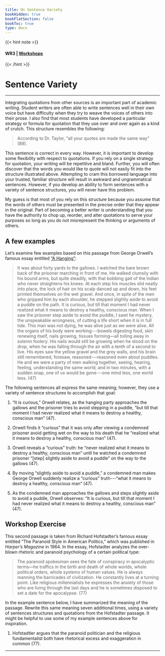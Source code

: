 ```yaml
---
title: On Sentence Variety
bookHidden: true
bookFlatSection: false
bookToc: true
type: docs
---
```

{{< hint note >}} 
#### <i class="fas fa-dot-circle"></i>  **WR3** | [**Workshops**](/courses/workshops/) 
{{< /hint >}}

# Sentence Variety

---

Integrating quotations from other sources is an important part of academic writing. Student writers are often able to write sentences well in their own voice but have difficulty when they try to weave the voices of others into their prose. I also find that most students have developed a particular strategy or formula for quotation that they use over and over again as a kind of crutch. This structure resembles the following:

>According to Dr. Taylor, “all your quotes are made the same way” (89).

This sentence is correct in every way. However, it is important to develop some flexibility with respect to quotations. If you rely on a single strategy for quotation, your writing will
be repetitive and bland. Further, you will often discover that the words you would like to quote will
not easily fit into the structure illustrated above. Attempting to cram this borrowed language into
your trusted, familiar structure will result in awkward and ungrammatical sentences. However,
if you develop an ability to form sentences with a variety of sentence structures, you will never
have this problem. 

My guess is that most of you rely on this structure because you assume that
the words of others must be presented in the precise order that they appear in the original. Part
of becoming a better writer is understanding that you have the authority to chop up, reorder,
and alter quotations to serve your purposes so long as you do not misrepresent the thinking or
arguments of others.

## A few examples

Let’s examine few examples based on this passage from George Orwell’s famous essay entitled [“A
Hanging”](https://www.orwellfoundation.com/the-orwell-foundation/orwell/essays-and-other-works/a-hanging/):

>It was about forty yards to the gallows. I watched the bare brown back of the prisoner
marching in front of me. He walked clumsily with his bound arms, but quite steadily,
with that bobbing gait of the Indian who never straightens his knees. At each step his
muscles slid neatly into place, the lock of hair on his scalp danced up and down, his
feet printed themselves on the wet gravel. And once, in spite of the men who gripped
him by each shoulder, he stepped slightly aside to avoid a puddle on the path.
It is curious, but till that moment I had never realized what it means to destroy a
healthy, conscious man. When I saw the prisoner step aside to avoid the puddle, I sawt he mystery, the unspeakable wrongness, of cutting a life short when it is in full tide.
This man was not dying, he was alive just as we were alive. All the organs of his body
were working---bowels digesting food, skin renewing itself, nails growing, tissues
forming—all toiling away in solemn foolery. His nails would still be growing when
he stood on the drop, when he was falling through the air with a tenth of a second
to live. His eyes saw the yellow gravel and the grey walls, and his brain still remembered, foresaw, reasoned---reasoned even about puddles. He and we were a party of
men walking together, seeing, hearing, feeling, understanding the same world; and
in two minutes, with a sudden snap, one of us would be gone---one mind less, one
world less. (47)


The following sentences all express the same meaning; however, they use a variety of sentence
structures to accomplish that goal:

1. “It is curious,” Orwell relates, as the hanging party approaches the gallows and the prisoner
tries to avoid stepping in a puddle, “but till that moment I had never realized what it means
to destroy a healthy, conscious man” (47).

2. Orwell finds it “curious” that it was only after viewing a condemned prisoner avoid getting
wet on the way to his death that he “realized what it means to destroy a healthy, conscious
man” (47).

3. Orwell reveals a “curious” truth: he “never realized what it means to destroy
a healthy, conscious man” until he watched a condemned prisoner “[step] slightly aside to
avoid a puddle” on the way to the gallows (47).

4. By moving “slightly aside to avoid a puddle,” a condemned man makes George Orwell suddenly realize a “curious” truth---“what it means to destroy a healthy, conscious man” (47).

5. As the condemned man approaches the gallows and steps slightly aside to avoid a puddle,
Orwell observes: “It is curious, but till that moment I had never realized what it means to
destroy a healthy, conscious man” (47).

## Workshop Exercise

This second passage is taken from Richard Hofstadter’s famous essay entitled “The Paranoid Style
in American Politics,” which was published in *Harper’s Magazine* in 1964. In the essay, Hofstadter
analyzes the over-blown rhetoric and paranoid psychology of a certain political type:

>The paranoid spokesman sees the fate of conspiracy in apocalyptic terms—he traffics in the birth and death of whole worlds, whole political orders, whole systems of
human values. He is always manning the barricades of civilization. He constantly
lives at a turning point. Like religious millennialists he expresses the anxiety of those
who are living through the last days and he is sometimes disposed to set a date for the
apocalypse. (77)

In the example sentence below, I have summarized the meaning of the passage. Rewrite this same meaning seven additional times, using a variety of sentences structures and quotations from the Hofstadter passage. It might be helpful to use some of my example sentences above for inspiration.


1. Hofstadtler argues that the paranoid politician and the religious fundamentalist both have rhetorical excess and exaggeration in common (77).

---

<!---
<i class="fa fa-cloud-upload-alt"></i> [Submit this assignment to Canvas](https://canvas.dartmouth.edu)
--->


